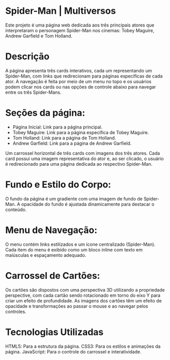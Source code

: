 # Spider-Man | Multiversos
Este projeto é uma página web dedicada aos três principais atores que interpretaram o personagem Spider-Man nos cinemas: Tobey Maguire, Andrew Garfield e Tom Holland.

# Descrição
A página apresenta três cards interativos, cada um representando um Spider-Man, com links que redirecionam para páginas específicas de cada ator. A navegação é feita por meio de um menu no topo e os usuários podem clicar nos cards ou nas opções de controle abaixo para navegar entre os três Spider-Mans.

# Seções da página:
- Página Inicial: Link para a página principal.
- Tobey Maguire: Link para a página específica de Tobey Maguire.
- Tom Holland: Link para a página de Tom Holland.
- Andrew Garfield: Link para a página de Andrew Garfield.

Um carrossel horizontal de três cards com imagens dos três atores.
Cada card possui uma imagem representativa do ator e, ao ser clicado, o usuário é redirecionado para uma página dedicada ao respectivo Spider-Man.

# Fundo e Estilo do Corpo:

O fundo da página é um gradiente com uma imagem de fundo de Spider-Man. A opacidade do fundo é ajustada dinamicamente para destacar o conteúdo.

# Menu de Navegação:

O menu contém links estilizados e um ícone centralizado (Spider-Man).
Cada item do menu é exibido como um bloco inline com texto em maiúsculas e espaçamento adequado.

# Carrossel de Cartões:
Os cartões são dispostos com uma perspectiva 3D utilizando a propriedade perspective, com cada cartão sendo rotacionado em torno do eixo Y para criar um efeito de profundidade.
As imagens dos cartões têm um efeito de opacidade e transformações ao passar o mouse e ao navegar pelos controles.

# Tecnologias Utilizadas
HTML5: Para a estrutura da página.
CSS3: Para os estilos e animações da página.
JavaScript: Para o controle do carrossel e interatividade.
